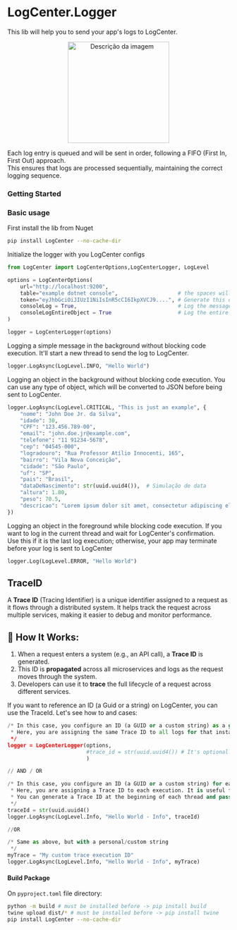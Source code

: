 # LogCenter.Logger

This lib will help you to send your app's logs to LogCenter.  

<p align="center">
  <img src="https://github.com/hudsonventura/LogCenter/blob/main/logo.png?raw=true" alt="Descrição da imagem" width="230px">
</p>

Each log entry is queued and will be sent in order, following a FIFO (First In, First Out) approach.  
This ensures that logs are processed sequentially, maintaining the correct logging sequence.  


### Getting Started


### Basic usage
First install the lib from Nuget
``` bash
pip install LogCenter --no-cache-dir
```


Initialize the logger with you LogCenter configs
``` python
from LogCenter import LogCenterOptions,LogCenterLogger, LogLevel

options = LogCenterOptions(
    url="http://localhost:9200",
    table="example dotnet console",                   # the spaces will be converted to _ (underscore).
    token="eyJhbGciOiJIUzI1NiIsInR5cCI6IkpXVCJ9....", # Generate this on LogCenter inteface, on you profile photo.
    consoleLog = True,                                # Log the message on the console as a comon Console.WriteLine(). Default is true
    consoleLogEntireObject = True                     # Log the entire objeti to the Console.WriteLine(). Default is false
)

logger = LogCenterLogger(options)
```

Logging a simple message in the background without blocking code execution. It'll start a new thread to send the log to LogCenter.
``` python
logger.LogAsync(LogLevel.INFO, "Hello World")
```



Logging an object in the background without blocking code execution. You can use any type of object, which will be converted to JSON before being sent to LogCenter.
``` python
logger.LogAsync(LogLevel.CRITICAL, "This is just an example", {
    "nome": "John Doe Jr. da Silva",
    "idade": 30,
    "CPF": "123.456.789-00",
    "email": "john.doe.jr@example.com",
    "telefone": "11 91234-5678",
    "cep": "04545-000",
    "logradouro": "Rua Professor Atílio Innocenti, 165",
    "bairro": "Vila Nova Conceição",
    "cidade": "São Paulo",
    "uf": "SP",
    "pais": "Brasil",
    "dataDeNascimento": str(uuid.uuid4()),  # Simulação de data
    "altura": 1.80,
    "peso": 70.5,
    "descricao": "Lorem ipsum dolor sit amet, consectetur adipiscing elit. Sed do eiusmod tempor incididunt ut labore et dolore magna aliqua. Ut enim ad minim veniam, quis nostrud exercitation ullamco laboris nisi ut aliquip ex ea commodo consequat"
})
```


Logging an object in the foreground while blocking code execution. If you want to log in the current thread and wait for LogCenter's confirmation.  
Use this if it is the last log execution; otherwise, your app may terminate before your log is sent to LogCenter
``` python
logger.Log(LogLevel.ERROR, "Hello World")
```



## TraceID
A **Trace ID** (Tracing Identifier) is a unique identifier assigned to a request as it flows through a distributed system. It helps track the request across multiple services, making it easier to debug and monitor performance.

## 🔹 How It Works:
1. When a request enters a system (e.g., an API call), a **Trace ID** is generated.
2. This ID is **propagated** across all microservices and logs as the request moves through the system.
3. Developers can use it to **trace** the full lifecycle of a request across different services.


If you want to reference an ID (a Guid or a string) on LogCenter, you can use the TraceId. Let's see how to and cases:



``` python
/* In this case, you configure an ID (a GUID or a custom string) as a global Trace ID for the execution instance of your app.
 * Here, you are assigning the same Trace ID to all logs for that instance's execution.
 */
logger = LogCenterLogger(options, 
                         #trace_id = str(uuid.uuid4()) # It's optional. If empty, it will generate a new one Guid, else, you can you your own traceId, Guid or string
                         )

// AND / OR

/* In this case, you configure an ID (a GUID or a custom string) for each log entry. It will ignore the global Trace ID (above).
 * Here, you are assigning a Trace ID to each execution. It is useful for multiple thread executions in your app.
 * You can generate a Trace ID at the beginning of each thread and pass it to the Log method call.
 */
traceId = str(uuid.uuid4()
logger.LogAsync(LogLevel.Info, "Hello World - Info", traceId)

//OR

/* Same as above, but with a personal/custom string
 */
myTrace = "My custom trace execution ID"
logger.LogAsync(LogLevel.Info, "Hello World - Info", myTrace)
```



#### Build Package

On `pyproject.toml` file directory:
```bash
python -m build # must be installed before -> pip install build
twine upload dist/* # must be installed before -> pip install twine
pip install LogCenter --no-cache-dir
```